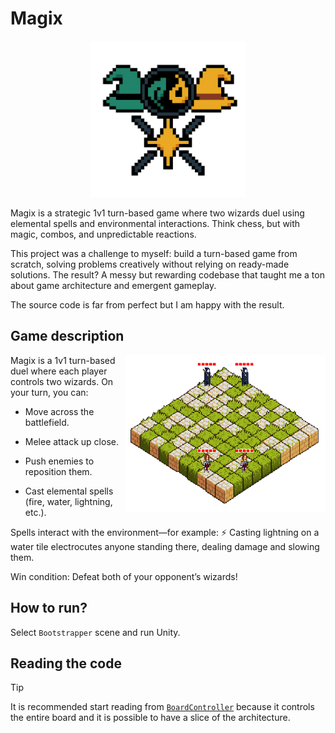# Magix

<p align="center">
    <img width="250" height="250" src="/Documents/Images/logo.png">
</p>

Magix is a strategic 1v1 turn-based game where two wizards duel using elemental spells and environmental interactions. Think chess, but with magic, combos, and unpredictable reactions.

This project was a challenge to myself: build a turn-based game from scratch, solving problems creatively without relying on ready-made solutions. The result? A messy but rewarding codebase that taught me a ton about game architecture and emergent gameplay.

The source code is far from perfect but I am happy with the result.

## Game description

<img align="right" width="320" height="250" src="/Documents/Images/game.png">

Magix is a 1v1 turn-based duel where each player controls two wizards. On your turn, you can:

- Move across the battlefield.

- Melee attack up close.

- Push enemies to reposition them.

- Cast elemental spells (fire, water, lightning, etc.).

Spells interact with the environment—for example:
⚡ Casting lightning on a water tile electrocutes anyone standing there, dealing damage and slowing them.

Win condition: Defeat both of your opponent’s wizards!

## How to run?

Select `Bootstrapper` scene and run Unity.

## Reading the code

> [!TIP]
> It is recommended start reading from [`BoardController`](Magix/Assets/Scripts/Magix.Controller/Match/Board/BoardController.cs) because it controls the entire board and it is possible to have a slice of the architecture.